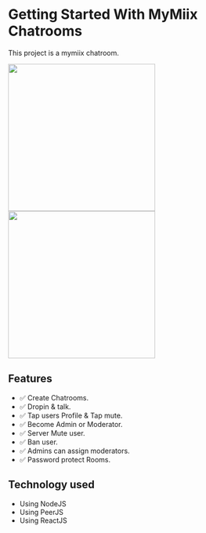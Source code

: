 # Getting Started With MyMiix Chatrooms

This project is a mymiix chatroom.<br />



<div style="displa:flex;"><img width="300px" src="https://mymiix.com/public/assets/img/talk1.png" /><img width="300px" src="https://mymiix.com/public/assets/img/talk2.png" /></div>

## Features

- ✅ Create Chatrooms.
- ✅ Dropin & talk.
- ✅ Tap users Profile & Tap mute.
- ✅ Become Admin or Moderator.
- ✅ Server Mute user.
- ✅ Ban user.
- ✅ Admins can assign moderators.
- ✅ Password protect Rooms.

## Technology used

- Using NodeJS
- Using PeerJS
- Using ReactJS


